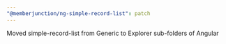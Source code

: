 ```yaml
---
"@memberjunction/ng-simple-record-list": patch
---
```


Moved simple-record-list from Generic to Explorer sub-folders of Angular

